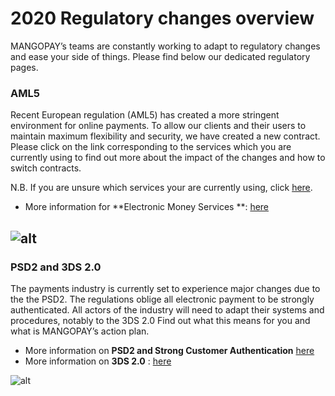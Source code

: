 # 2020 Regulatory changes overview


MANGOPAY’s teams are constantly working to adapt to regulatory changes and ease your side of things. Please find below our dedicated regulatory pages.

### AML5
Recent European regulation (AML5) has created a more stringent environment for online payments. To allow our clients and their users to maintain maximum flexibility and security, we have created a new contract. Please click on the link corresponding to the services which you are currently using to find out more about the impact of the changes and how to switch contracts. 

N.B. If you are unsure which services your are currently using, click [here](https://support.mangopay.com/s/article/Where-can-I-find-out-what-MANGOPAY-services-I-am-using?language=en_US). 

* More information for **Electronic Money Services **: [here](https://www.mangopay.com/contract-change-emi/)


![alt](https://docs.mangopay.com/uploads/medias/Screenshot-2019-08-28-at-10.28.33.png)
-----





### PSD2 and 3DS 2.0 
The payments industry is currently set to experience major changes due to the the PSD2. The regulations oblige all electronic payment to be strongly authenticated.  All actors of the industry will need to adapt their systems and procedures, notably to the 3DS 2.0 Find out what this means for you and what is MANGOPAY’s action plan. 

* More information on **PSD2 and Strong Customer Authentication** [here](https://docs.mangopay.com/guide/dsp2-and-3ds-20)
* More information on  **3DS 2.0** : [here](https://docs.mangopay.com/guide/3ds-20)



![alt](https://docs.mangopay.com/uploads/medias/Screenshot-2019-08-28-at-10.28.33.png)